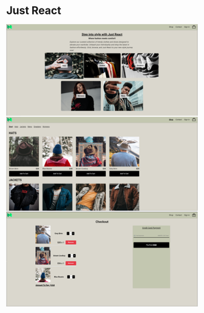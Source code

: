 # Just React

![Preview](/public/img/Just-React-preview-1.png "image 1")
![Preview](/public/img/Just-React-preview-2.png "image 2")
![Preview](/public/img/Just-React-preview-3.png "image 3")
